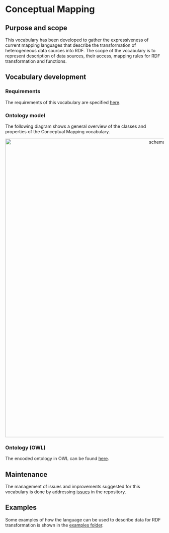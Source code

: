 # Conceptual Mapping 

## Purpose and scope

This vocabulary has been developed to gather the expressiveness of current mapping languages that describe the transformation of heterogeneous data sources into RDF. The scope of the vocabulary is to represent description of data sources, their access, mapping rules for RDF transformation and functions.

## Vocabulary development
### Requirements
The requirements of this vocabulary are specified [here](https://github.com/oeg-upm/Conceptual-Mapping/blob/main/requirements/Requirements%20-%20conceptual%20mapping.xlsx).

### Ontology model

The following diagram shows a general overview of the classes and properties of the Conceptual Mapping vocabulary.

<p align="center"> 
 <img src="https://github.com/anaigmo/Conceptual-Mapping-Ontology/blob/main/OnToology/ontology/conceptual-mapping-ontology.owl/documentation/resources/images/cm_diagram.png?raw=true" alt="schema" width="950"/> 
</p>

### Ontology (OWL)
The encoded ontology in OWL can be found [here](https://github.com/oeg-upm/Conceptual-Mapping/blob/main/ontology/conceptual-mapping.owl). 

## Maintenance
The management of issues and improvements suggested for this vocabulary is done by addressing [issues](https://github.com/oeg-upm/Conceptual-Mapping/issues) in the repository.

## Examples
Some examples of how the language can be used to describe data for RDF transformation is shown in the [examples folder](https://github.com/oeg-upm/Conceptual-Mapping/tree/main/examples).